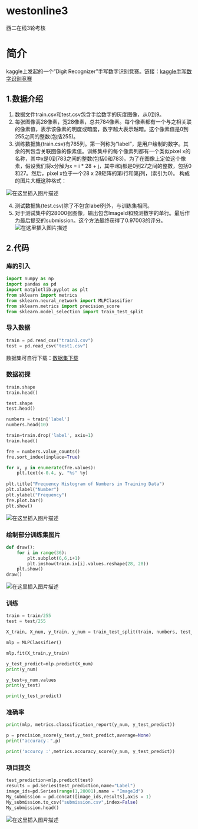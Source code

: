 # westonline3
西二在线3轮考核

# 简介

kaggle上发起的一个“Digit Recognizer”手写数字识别竞赛。链接：[kaggle手写数字识别竞赛](https://www.kaggle.com/c/digit-recognizer)

## 1.数据介绍

1. 数据文件train.csv和test.csv包含手绘数字的灰度图像，从0到9。
2. 每张图像高28像素，宽28像素，总共784像素。每个像素都有一个与之相关联的像素值，表示该像素的明度或暗度，数字越大表示越暗。这个像素值是0到255之间的整数(包括255)。
3. 训练数据集(train.csv)有785列。第一列称为“label”，是用户绘制的数字。其余的列包含关联图像的像素值。训练集中的每个像素列都有一个类似pixel x的名称，其中x是0到783之间的整数(包括0和783)。为了在图像上定位这个像素，假设我们将x分解为x = i * 28 + j，其中i和j都是0到27之间的整数，包括0和27。然后，pixel x位于一个28 x 28矩阵的第i行和第j列，(索引为0)。
构成的图片大概这种格式：

![在这里插入图片描述](https://img-blog.csdnimg.cn/20210217174612147.png)

4. 测试数据集(test.csv)除了不包含label列外，与训练集相同。
5. 对于测试集中的28000张图像，输出包含ImageId和预测数字的单行。最后作为最后提交的submission。这个方法最终获得了0.97003的评分。![在这里插入图片描述](https://img-blog.csdnimg.cn/20210217174932800.png)


## 2.代码
### 库的引入

```python
import numpy as np 
import pandas as pd
import matplotlib.pyplot as plt
from sklearn import metrics
from sklearn.neural_network import MLPClassifier
from sklearn.metrics import precision_score
from sklearn.model_selection import train_test_split
```
### 导入数据

```python
train = pd.read_csv("train1.csv")
test = pd.read_csv("test1.csv")
```
数据集可自行下载：[数据集下载](https://www.kaggle.com/c/digit-recognizer/data)

### 数据初探

```python
train.shape
train.head()

test.shape
test.head()

numbers = train['label']
numbers.head(10)

train=train.drop('label', axis=1)
train.head()
```

```python
fre = numbers.value_counts()
fre.sort_index(inplace=True)

for x, y in enumerate(fre.values):
    plt.text(x-0.4, y, "%s" %y)
    
plt.title("Frequency Histogram of Numbers in Training Data")
plt.xlabel("Number")
plt.ylabel("Frequency")
fre.plot.bar()
plt.show()
```
![在这里插入图片描述](https://img-blog.csdnimg.cn/20210217175753567.png?x-oss-process=image/watermark,type_ZmFuZ3poZW5naGVpdGk,shadow_10,text_aHR0cHM6Ly9ibG9nLmNzZG4ubmV0L3dlaXhpbl80NzI4MjQwNA==,size_16,color_FFFFFF,t_70)

### 绘制部分训练集图片

```python
def draw():
    for i in range(36):
        plt.subplot(6,6,i+1)
        plt.imshow(train.ix[i].values.reshape(28, 28))
    plt.show()
draw()
```
![在这里插入图片描述](https://img-blog.csdnimg.cn/20210217180007852.png?x-oss-process=image/watermark,type_ZmFuZ3poZW5naGVpdGk,shadow_10,text_aHR0cHM6Ly9ibG9nLmNzZG4ubmV0L3dlaXhpbl80NzI4MjQwNA==,size_16,color_FFFFFF,t_70)
### 训练

```python
train = train/255
test = test/255

X_train, X_num, y_train, y_num = train_test_split(train, numbers, test_size = 0.2)

mlp = MLPClassifier()

mlp.fit(X_train,y_train)

y_test_predict=mlp.predict(X_num)
print(y_num)

y_test=y_num.values
print(y_test)

print(y_test_predict)
```
### 准确率

```python
print(mlp, metrics.classification_report(y_num, y_test_predict))

p = precision_score(y_test,y_test_predict,average=None) 
print("accuracy：",p)

print('accurcy :',metrics.accuracy_score(y_num, y_test_predict))
```
### 项目提交

```python
test_prediction=mlp.predict(test)
results = pd.Series(test_prediction,name="Label")
image_ids=pd.Series(range(1,28001),name = "ImageId")
My_submission = pd.concat([image_ids,results],axis = 1)
My_submission.to_csv("submission.csv",index=False)
My_submission.head()
```
![在这里插入图片描述](https://img-blog.csdnimg.cn/20210217180634879.png)
